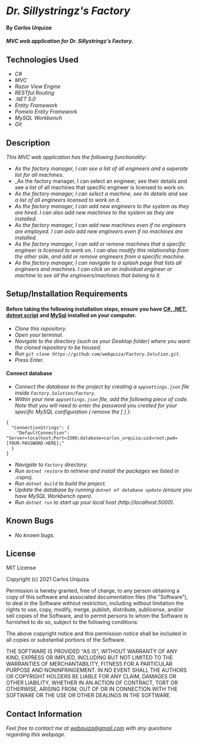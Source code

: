 # _Dr. Sillystringz's Factory_

#### By _**Carlos Urquiza**_

#### _MVC web application for Dr. Sillystringz's Factory._

## Technologies Used

* _C#_
* _MVC_
* _Razor View Engine_
* _RESTful Routing_
* _.NET 5.0_
* _Entity Framework_
* _Pomelo Entity Framework_
* _MySQL Workbench_
* _Git_

## Description

_This MVC web application has the following functionality:_

* _As the factory manager, I can see a list of all engineers and a seperate list for all machines._
* _As the factory manager, I can select an engineer, see their details and see a list of all machines that specific engineer is licensed to work on.
* _As the factory manager, I can select a machine, see its details and see a list of all engineers licensed to work on it._
* _As the factory manager, I can add new engineers to the system as they are hired. I can also add new machines to the system as they are installed._
* _As the factory manager, I can add new machines even if no engineers are employed. I can aslo add new engineers even if no machines are installed._
* _As the factory manager, I can add or remove machines that a specific engineer is licensed to work on. I can also modify this relationship from the other side, and add or remove engineers from a specific machine._
* _As the factory manager, I can navigate to a splash page that lists all engineers and machines. I can click on an individual engineer or machine to see all the engineers/machines that belong to it._

## Setup/Installation Requirements

#### **Before taking the following installation steps, ensure you have [C#, .NET](https://www.learnhowtoprogram.com/c-and-net-part-time-c-and-react-track/getting-started-with-c/installing-c-and-net), [dotnet script](https://www.learnhowtoprogram.com/c-and-net-part-time-c-and-react-track/getting-started-with-c/installing-dotnet-script) and [MySql](https://www.learnhowtoprogram.com/c-and-net-part-time-c-and-react-track/getting-started-with-c/installing-and-configuring-mysql)    installed on your computer.** 

* _Clone this repository._
* _Open your terminal._
* _Navigate to the directory (such as your Desktop folder) where you want the cloned repository to be housed._
* _Run `git clone https://github.com/webquiza/Factory.Solution.git`._
* _Press Enter._

#### **Connect database**

* _Connect the database to the project by creating a `appsettings.json` file inside `Factory.Solution/Factory`._
* _Within your new `appsettings.json` file, add the following piece of code. Note that you will need to enter the password you created for your specific MySQL configuration ( remove the [ ] ):_

```
{
  "ConnectionStrings": {
    "DefaultConnection": "Server=localhost;Port=3306;database=carlos_urquiza;uid=root;pwd=[YOUR-PASSWORD-HERE];"
  }
}
```

* _Navigate to `Factory` directory._
* _Run `dotnet restore` to retrieve and install the packages we listed in .csproj._
* _Run `dotnet build` to build the project._
* _Update the database by running `dotnet ef database update` (ensure you have MySQL Workbench open)._ 
* _Run `dotnet run` to start up your local host (http://localhost:5000)._

## Known Bugs

* _No known bugs._

## License

MIT License

Copyright (c) 2021 Carlos Urquiza

Permission is hereby granted, free of charge, to any person obtaining a copy
of this software and associated documentation files (the "Software"), to deal
in the Software without restriction, including without limitation the rights
to use, copy, modify, merge, publish, distribute, sublicense, and/or sell
copies of the Software, and to permit persons to whom the Software is
furnished to do so, subject to the following conditions:

The above copyright notice and this permission notice shall be included in all
copies or substantial portions of the Software.

THE SOFTWARE IS PROVIDED "AS IS", WITHOUT WARRANTY OF ANY KIND, EXPRESS OR
IMPLIED, INCLUDING BUT NOT LIMITED TO THE WARRANTIES OF MERCHANTABILITY,
FITNESS FOR A PARTICULAR PURPOSE AND NONINFRINGEMENT. IN NO EVENT SHALL THE
AUTHORS OR COPYRIGHT HOLDERS BE LIABLE FOR ANY CLAIM, DAMAGES OR OTHER
LIABILITY, WHETHER IN AN ACTION OF CONTRACT, TORT OR OTHERWISE, ARISING FROM,
OUT OF OR IN CONNECTION WITH THE SOFTWARE OR THE USE OR OTHER DEALINGS IN THE
SOFTWARE.

## Contact Information

_Feel free to contact me at webquiza@gmail.com with any questions regarding this webpage._